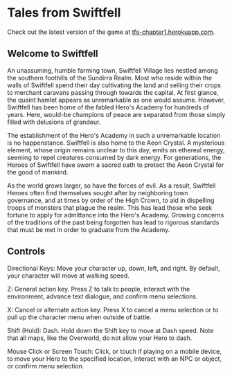 # Tales from Swiftfell

Check out the latest version of the game at [tfs-chapter1.herokuapp.com](https://tfs-chapter1.herokuapp.com).



## Welcome to Swiftfell

An unassuming, humble farming town, Swiftfell Village lies nestled among the southern foothills of the Sundirra Realm. Most who reside within the walls of Swiftfell spend their day cultivating the land and selling their crops to merchant caravans passing through towards the capital. At first glance, the quaint hamlet appears as unremarkable as one would assume. However, Swiftfell has been home of the fabled Hero's Academy for hundreds of years. Here, would-be champions of peace are separated from those simply filled with delusions of grandeur.


The establishment of the Hero's Academy in such a unremarkable location is no happenstance. Swiftfell is also home to the Aeon Crystal. A mysterious element, whose origin remains unclear to this day, emits an ethereal energy, seeming to repel creatures consumed by dark energy. For generations, the Heroes of Swiftfell have sworn a sacred oath to protect the Aeon Crystal for the good of mankind.


As the world grows larger, so have the forces of evil. As a result, Swiftfell Heroes often find themselves sought after by neighboring town governance, and at times by order of the High Crown, to aid in dispelling troops of monsters that plague the realm. This has lead those who seek fortune to apply for admittance into the Hero's Academy. Growing concerns of the traditions of the past being forgotten has lead to rigorous standards that must be met in order to graduate from the Academy.


## Controls

Directional Keys: Move your character up, down, left, and right. By default, your character will move at walking speed.


Z: General action key. Press Z to talk to people, interact with the environment, advance text dialogue, and confirm menu selections.


X: Cancel or alternate action key. Press X to cancel a menu selection or to pull up the character menu when outside of battle.


Shift (Hold): Dash. Hold down the Shift key to move at Dash speed. Note that all maps, like the Overworld, do not allow your Hero to dash.


Mouse Click or Screen Touch: Click, or touch if playing on a mobile device, to move your Hero to the specified location, interact with an NPC or object, or confirm menu selection.
